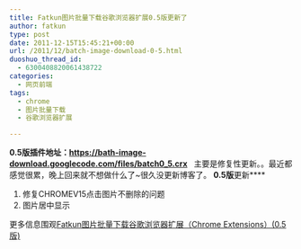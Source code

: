 ```yaml
---
title: Fatkun图片批量下载谷歌浏览器扩展0.5版更新了
author: fatkun
type: post
date: 2011-12-15T15:45:21+00:00
url: /2011/12/batch-image-download-0-5.html
duoshuo_thread_id:
  - 6300408820061438722
categories:
  - 网页前端
tags:
  - chrome
  - 图片批量下载
  - 谷歌浏览器扩展

---
```

**0.5版插件地址：<a href="http://bath-image-download.googlecode.com/files/batch0_5.crx" target="_blank">https://bath-image-download.googlecode.com/files/batch0_5.crx</a>**
&nbsp;
主要是修复性更新。。最近都感觉很累，晚上回来就不想做什么了~很久没更新博客了。
**0.5版**更新****
  1. 修复CHROMEV15点击图片不删除的问题
  2. 图片居中显示
<div>  更多信息围观<a title="Fatkun图片批量下载谷歌浏览器扩展（Chrome Extensions）(0.5版)" href="http://fatkun.com/2010/09/batch-image-download.html">Fatkun图片批量下载谷歌浏览器扩展（Chrome Extensions）(0.5版)</a></div>